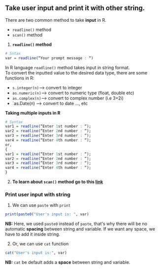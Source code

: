 ## Take user input and print it with other string.
There are two common method to take **input** in R.  
- `readline()` method
- `scan()` method

1. **`readline()` method**
```R
# Sntax
var = readline(“Your prompt message : “)
```

In R language `readline()` method takes input in string format.  
To convert the inputted value to the desired data type, there are some functions in R:
- `s.integer(n)`—> convert to integer
- `as.numeric(n)`—> convert to numeric type (float, double etc)
- `as.complex(n)`—> convert to complex number (i.e 3+2i)
- `as.Date(n)  —> convert to date …, etc


**Taking multiple inputs in R**
```R
# Syntax
var1 = readline(“Enter 1st number : “); 
var2 = readline(“Enter 2nd number : “); 
var3 = readline(“Enter 3rd number : “); 
var4 = readline(“Enter 4th number : “);
or,
{ 
var1 = readline(“Enter 1st number : “); 
var2 = readline(“Enter 2nd number : “); 
var3 = readline(“Enter 3rd number : “); 
var4 = readline(“Enter 4th number : “); 
}
```
2. **To learn about `scan()` method go to this [link](https://www.geeksforgeeks.org/taking-input-from-user-in-r-programming/)**

### Print user input with string
1. We can use `paste` with `print`
```R
print(paste0("User's input is: ", var)
```
**NB:** Here, we used `paste0` instead of `paste`, that's why there will be no automatic **spacing** between string and variable. If we want any space, we have to add it inside string.  

2. Or, we can use `cat` function
```R
cat("User's input is:", var)
```
**NB:** `cat` be default adds a **space** between string and variable.


